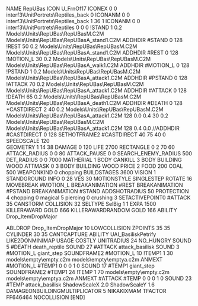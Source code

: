 NAME RepUBas
ICON U_FrnOf17
ICONEX 0 0 interf3\UnitPortrets\Reptiles_back 0
ICONANM 0 0 interf3\UnitPortrets\Reptiles_back 1 36 1
ICONANM 0 0 interf3\UnitPortrets\Reptiles 0 0 0
!STAND          1 0.2 Models\Units\RepUBas\RepUBasM.C2M Models\Units\RepUBas\RepUBasA_stand1.C2M
ADDHDIR #STAND 0 128
!REST          50 0.2 Models\Units\RepUBas\RepUBasM.C2M Models\Units\RepUBas\RepUBasA_stand1.C2M
ADDHDIR #REST 0 128
!MOTION_L      30 0.2 Models\Units\RepUBas\RepUBasM.C2M Models\Units\RepUBas\RepUBasA_walk1.C2M
ADDHDIR #MOTION_L 0 128
!PSTAND        1  0.2 Models\Units\RepUBas\RepUBasM.C2M Models\Units\RepUBas\RepUBasA_attack1.C2M
ADDHDIR #PSTAND 0 128 
!ATTACK        70 0.2 Models\Units\RepUBas\RepUBasM.C2M Models\Units\RepUBas\RepUBasA_attack1.C2M
ADDHDIR #ATTACK 0 128
!DEATH         65 0.2 Models\Units\RepUBas\RepUBasM.C2M Models\Units\RepUBas\RepUBasA_death1.C2M
ADDHDIR #DEATH 0 128
*CASTDIRECT       2 40 0.2 Models\Units\RepUBas\RepUBasM.C2M Models\Units\RepUBas\RepUBasA_attack1.C2M 128 0.0 0.4 30 0.2 Models\Units\RepUBas\RepUBasM.C2M Models\Units\RepUBas\RepUBasA_attack1.C2M 128 0.4 0.0
//ADDHDIR #CASTDIRECT 0 128
SETHOTFRAME2 #CASTDIRECT 40 75 40 0
SPEEDSCALE 120	
GEOMETRY 1 14 38
DAMAGE   0 120
LIFE     2700
RECTANGLE 0 2 70 60
ATTACK_RADIUS 0 0 80
ATTACK_PAUSE 0 0
SEARCH_ENEMY_RADIUS 500
DET_RADIUS 0 0 7000
MATHERIAL 1 BODY
CANKILL 3 BODY BUILDING WOOD 
ATTMASK 0 3 BODY BUILDING WOOD 
PRICE 2 FOOD 200 COAL 500
WEAPONKIND 0 chopping
BUILDSTAGES 3600
VISION 1
STANDGROUND
INFO 0 28
VES 30
MOTIONSTYLE SINGLESTEP
ROTATE 16
MOVEBREAK #MOTION_L
BREAKANIMATION #REST
BREAKANIMATION #PSTAND
BREAKANIMATION #STAND
ADDSHOTRADIUS 50
PROTECTION 4 chopping 0 magical 5 piercing 0 crushing 3
SETACTIVEPOINT0 #ATTACK 35
CANSTORM
COLLISION 32
SELTYPE SelBig 1 1
EXPA 1500
KILLERAWARD             GOLD 666
KILLERAWARDRANDOM       GOLD 166
ABILITY Drop_ItemDropMajor

ABLDROP Drop_ItemDropMajor 10
LOWCOLLISION
ZPOINTS 35 35
CYLINDER 30 35
CANTCAPTURE
ABILITY UAI_BasiliskPetrify
LIKE2DONMINIMAP
USAGE COSTLY
UNITRADIUS 24
NO_HUNGRY
SOUND 5 #DEATH death_reptile
SOUND 27 #ATTACK attack_basilisk
SOUND 3 #MOTION_L giant_step
SOUNDFRAME2 #MOTION_L 10
!TEMP1  1 30 models\empty\empty.c2m models\empty\emptya.c2m
ANMEXT #MOTION_L #TEMP1 0 0 0 1 0
SOUND 17 #TEMP1 giant_step
SOUNDFRAME2 #TEMP1 24
!TEMP  1 70 models\empty\empty.c2m models\empty\emptya.c2m
ANMEXT #ATTACK #TEMP 0 0 0 1 0
SOUND 23 #TEMP attack_basilisk
ShadowScaleX 2.0
ShadowScaleY 1.6
DAMAGEONBUILDINGMULTIPLICATOR 5
NIKAKIXMAM
TFACTOR FF646464
NOCOLLISION
[END]
